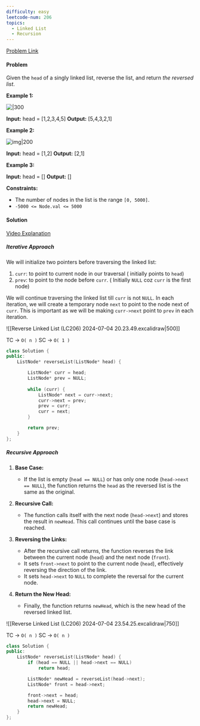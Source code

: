 ```yaml
---
difficulty: easy
leetcode-num: 206
topics:
  - Linked List
  - Recursion
---
```

[Problem Link](https://leetcode.com/problems/reverse-linked-list/)

#### Problem
Given the `head` of a singly linked list, reverse the list, and return _the reversed list_.

**Example 1:**

![|300](https://assets.leetcode.com/uploads/2021/02/19/rev1ex1.jpg)

**Input:** head = [1,2,3,4,5]
**Output:** [5,4,3,2,1]

**Example 2:**

![img|200](https://assets.leetcode.com/uploads/2021/02/19/rev1ex2.jpg)

**Input:** head = [1,2]
**Output:** [2,1]

**Example 3:**

**Input:** head = []
**Output:** []

**Constraints:**

- The number of nodes in the list is the range `[0, 5000]`.
- `-5000 <= Node.val <= 5000`

#### Solution
[Video Explanation](https://youtu.be/D2vI2DNJGd8)

##### Iterative Approach

We will initialize two pointers before traversing the linked list:
1. `curr`: to point to current node in our traversal ( initially points to `head`)
2. `prev`: to point to the node before `curr`. ( Initially `NULL` coz `curr` is the first node)

We will continue traversing the linked list till `curr` is not `NULL`. In each iteration, we will create a temporary node `next` to point to the node next of `curr`. This is important as we will be making `curr->next` point to `prev` in each iteration.

![[Reverse Linked List (LC206) 2024-07-04 20.23.49.excalidraw|500]]

TC -> `O( n )`
SC -> `O( 1 )`

```cpp title=Code
class Solution {
public:
    ListNode* reverseList(ListNode* head) {

        ListNode* curr = head;
        ListNode* prev = NULL;
        
        while (curr) {
            ListNode* next = curr->next;
            curr->next = prev;
            prev = curr;
            curr = next;
        }

        return prev;
    }
};
```

##### Recursive Approach

1. **Base Case:**
   - If the list is empty (`head == NULL`) or has only one node (`head->next == NULL`), the function returns the `head` as the reversed list is the same as the original.

2. **Recursive Call:**
   - The function calls itself with the next node (`head->next`) and stores the result in `newHead`. This call continues until the base case is reached.

3. **Reversing the Links:**
   - After the recursive call returns, the function reverses the link between the current node (`head`) and the next node (`front`).
   - It sets `front->next` to point to the current node (`head`), effectively reversing the direction of the link.
   - It sets `head->next` to `NULL` to complete the reversal for the current node.

4. **Return the New Head:**
   - Finally, the function returns `newHead`, which is the new head of the reversed linked list.


![[Reverse Linked List (LC206) 2024-07-04 23.54.25.excalidraw|750]]

TC -> `O( n )`
SC -> `O( n )`

```cpp title=Code
class Solution {
public:
    ListNode* reverseList(ListNode* head) {
        if (head == NULL || head->next == NULL)
            return head;

        ListNode* newHead = reverseList(head->next);
        ListNode* front = head->next;

        front->next = head;
        head->next = NULL;
        return newHead;
    }
};
```

